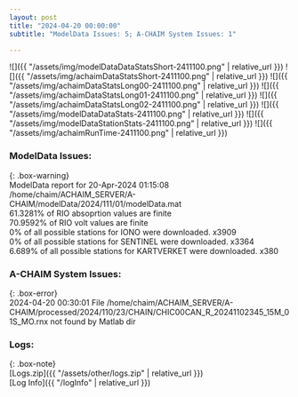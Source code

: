 ```yaml
---
layout: post
title: "2024-04-20 00:00:00"
subtitle: "ModelData Issues: 5; A-CHAIM System Issues: 1"

---
```


![]({{ "/assets/img/modelDataDataStatsShort-2411100.png" | relative_url }})
![]({{ "/assets/img/achaimDataStatsShort-2411100.png" | relative_url }})
![]({{ "/assets/img/achaimDataStatsLong00-2411100.png" | relative_url }})
![]({{ "/assets/img/achaimDataStatsLong01-2411100.png" | relative_url }})
![]({{ "/assets/img/achaimDataStatsLong02-2411100.png" | relative_url }})
![]({{ "/assets/img/modelDataDataStats-2411100.png" | relative_url }})
![]({{ "/assets/img/modelDataStationStats-2411100.png" | relative_url }})
![]({{ "/assets/img/achaimRunTime-2411100.png" | relative_url }})


### ModelData Issues:  
  
{: .box-warning}  
 ModelData report for 20-Apr-2024 01:15:08   
 /home/chaim/ACHAIM_SERVER/A-CHAIM/modelData/2024/111/01/modelData.mat   
 61.3281% of RIO absoprtion values are finite   
 70.9592% of RIO volt values are finite   
 0% of all possible stations for IONO were downloaded. x3909   
 0% of all possible stations for SENTINEL were downloaded. x3364   
 6.689% of all possible stations for KARTVERKET were downloaded. x380   
  
### A-CHAIM System Issues:  
  
{: .box-error}  
2024-04-20 00:30:01 File /home/chaim/ACHAIM_SERVER/A-CHAIM/processed/2024/110/23/CHAIN/CHIC00CAN_R_20241102345_15M_01S_MO.rnx not found by Matlab dir  

### Logs:  
  
{: .box-note}  
[Logs.zip]({{ "/assets/other/logs.zip" | relative_url }})  
[Log Info]({{ "/logInfo" | relative_url }})  
